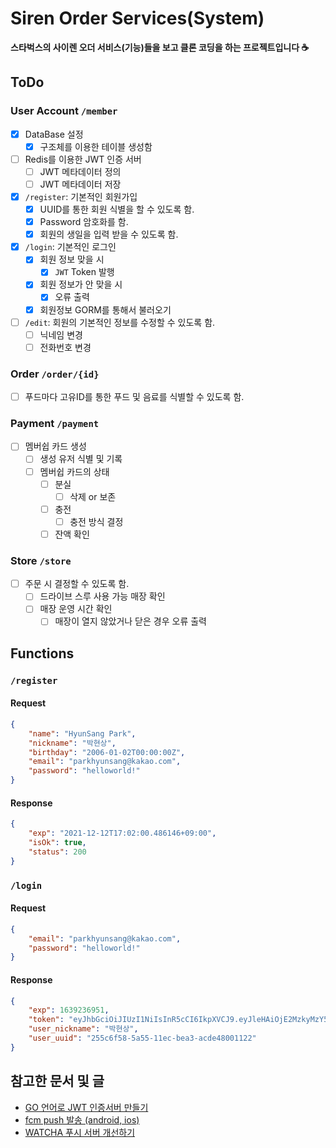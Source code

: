 # Siren Order Services(System)
**스타벅스의 사이렌 오더 서비스(기능)들을 보고 클론 코딩을 하는 프로젝트입니다 ☕️**

## ToDo
### User Account `/member`
- [X] DataBase 설정
    - [X] 구조체를 이용한 테이블 생성함
- [ ] Redis를 이용한 JWT 인증 서버
    - [ ] JWT 메타데이터 정의 
    - [ ] JWT 메타데이터 저장
- [X] `/register`: 기본적인 회원가입
    - [X] UUID를 통한 회원 식별을 할 수 있도록 함.
    - [X] Password 암호화를 함.
    - [X] 회원의 생일을 입력 받을 수 있도록 함.
- [X] `/login`: 기본적인 로그인
    - [X] 회원 정보 맞을 시 
        - [X] `JWT` Token 발행
    - [X] 회원 정보가 안 맞을 시
        - [X] 오류 출력
    - [X] 회원정보 GORM를 통해서 불러오기
- [ ] `/edit`: 회원의 기본적인 정보를 수정할 수 있도록 함.
    - [ ] 닉네임 변경
    - [ ] 전화번호 변경
### Order `/order/{id}`
- [ ] 푸드마다 고유ID를 통한 푸드 및 음료를 식별할 수 있도록 함.

### Payment `/payment`
- [ ] 멤버쉽 카드 생성
    - [ ] 생성 유저 식별 및 기록
    - [ ] 멤버쉽 카드의 상태
        - [ ] 분실
            - [ ] 삭제 or 보존
        - [ ] 충전
            - [ ] 충전 방식 결정
        - [ ] 잔액 확인

### Store `/store`
- [ ] 주문 시 결정할 수 있도록 함.
    - [ ] 드라이브 스루 사용 가능 매장 확인
    - [ ] 매장 운영 시간 확인
        - [ ] 매장이 열지 않았거나 닫은 경우 오류 출력

## Functions
### `/register`
#### Request
```json
{
    "name": "HyunSang Park",
    "nickname": "박현상",
    "birthday": "2006-01-02T00:00:00Z",
    "email": "parkhyunsang@kakao.com",
    "password": "helloworld!"
}
```

#### Response
```json
{
    "exp": "2021-12-12T17:02:00.486146+09:00",
    "isOk": true,
    "status": 200
}
```

### `/login`
#### Request
```json
{
    "email": "parkhyunsang@kakao.com",
    "password": "helloworld!"
}
```

#### Response

```json
{
    "exp": 1639236951,
    "token": "eyJhbGciOiJIUzI1NiIsInR5cCI6IkpXVCJ9.eyJleHAiOjE2MzkyMzY5NTEsInVzZXJfdXVpZCI6IjI1NWM2ZjU4LTVhNTUtMTFlYy1iZWEzLWFjZGU0ODAwMTEyMiJ9.ytPJKpOpRZ98w093k3FDZ1wfTR8ybrrxhJ84tmp8R0Y",
    "user_nickname": "박현상",
    "user_uuid": "255c6f58-5a55-11ec-bea3-acde48001122"
}
```

## 참고한 문서 및 글
- [GO 언어로 JWT 인증서버 만들기](https://covenant.tistory.com/203)
- [<go> fcm push 발송 (android, ios)](https://www.byfuls.com/programming/read?id=25)
- [WATCHA 푸시 서버 개선하기](https://medium.com/watcha/watcha-%ED%91%B8%EC%8B%9C-%EC%84%9C%EB%B2%84-%EA%B0%9C%EC%84%A0%ED%95%98%EA%B8%B0-56070b73c287)